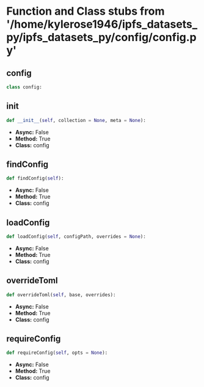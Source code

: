 # Function and Class stubs from '/home/kylerose1946/ipfs_datasets_py/ipfs_datasets_py/config/config.py'

## config

```python
class config:
```
## __init__

```python
def __init__(self, collection = None, meta = None):
```
* **Async:** False
* **Method:** True
* **Class:** config

## findConfig

```python
def findConfig(self):
```
* **Async:** False
* **Method:** True
* **Class:** config

## loadConfig

```python
def loadConfig(self, configPath, overrides = None):
```
* **Async:** False
* **Method:** True
* **Class:** config

## overrideToml

```python
def overrideToml(self, base, overrides):
```
* **Async:** False
* **Method:** True
* **Class:** config

## requireConfig

```python
def requireConfig(self, opts = None):
```
* **Async:** False
* **Method:** True
* **Class:** config
